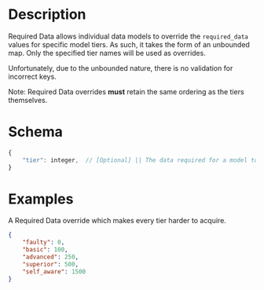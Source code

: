 # Description
Required Data allows individual data models to override the `required_data` values for specific model tiers.
As such, it takes the form of an unbounded map. Only the specified tier names will be used as overrides.

Unfortunately, due to the unbounded nature, there is no validation for incorrect keys.

Note: Required Data overrides **must** retain the same ordering as the tiers themselves.

# Schema
```js
{
    "tier": integer,  // [Optional] || The data required for a model to be considered at the specified tier.
}
```

# Examples

A Required Data override which makes every tier harder to acquire.
```json
{
    "faulty": 0,
    "basic": 100,
    "advanced": 250,
    "superior": 500,
    "self_aware": 1500
}
```
